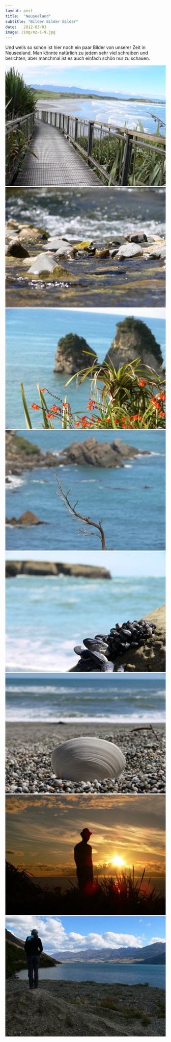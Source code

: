 ```yaml
---
layout: post
title:  "Neuseeland"
subtitle: "Bilder Bilder Bilder"
date:   2012-03-03
image: /img/nz-i-9.jpg
---
```


Und weils so schön ist hier noch ein paar Bilder von unserer Zeit in Neuseeland. Man könnte natürlich zu jedem sehr viel schreiben und berichten, aber manchmal ist es auch einfach schön nur zu schauen.

<div class="container-gallery">
<div><img src="/img/nz-i-1.jpg" alt></div>
<div><img src="/img/nz-i-2.jpg" alt></div>
<div><img src="/img/nz-i-3.jpg" alt></div>
<div><img src="/img/nz-i-4.jpg" alt></div>
<div><img src="/img/nz-i-5.jpg" alt></div>
<div><img src="/img/nz-i-6.jpg" alt></div>
<div><img src="/img/nz-i-7.jpg" alt></div>
<div><img src="/img/nz-i-8.jpg" alt></div>
</div>
